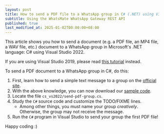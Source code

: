 ```yaml
---
layout: post
title: How to send a PDF file to a WhatsApp group in C# (.NET) using Visual Studio 2022
subtitle: Using the WhatsMate WhatsApp Gateway REST API
published: true
last_modified_at: 2025-01-02T00:00:00+08:00
---
```


This article shows you how to send a document (e.g. a PDF file, an MP4 file, a WAV file, etc.) document to a WhatsApp group in Microsoft's .NET language: C# using Visual Studio 2022.

If you are using Visual Studio 2019, please read [this tutorial](/2018-01-23-send-whatsapp-pdf-group-c-sharp-dot-net/) instead.

To send a PDF document to a WhatsApp group in C#, do this:

1. First, learn how to send a simple text message to a group on the [official site](https://www.whatsmate.net/whatsapp-group-message-api.html). 
2. With the above knowledge, you can now download our [sample code](https://github.com/whatsmate/wa-demos/archive/master.zip).
3. Locate the file `cs_vs2022/send-pdf-group.cs`.  <script src="https://gist.github.com/whatsmate/fc844214762e362d116960e2a03b89ac.js"></script>
4. Study the `C#` source code and customize the TODO/FIXME lines.
   * Among other things, you must name your group *creatively*. Otherwise, the group may not receive the message.
5. Run the `C#` program in Visual Studio to send your group the first PDF file!


Happy coding :) 


<br>
<script async src="//pagead2.googlesyndication.com/pagead/js/adsbygoogle.js"></script>
<ins class="adsbygoogle"
     style="display:inline-block;width:728px;height:90px"
     data-ad-client="ca-pub-7383487179928477"
     data-ad-slot="6959057004"></ins>
<script>
(adsbygoogle = window.adsbygoogle || []).push({});
</script>
<br>

